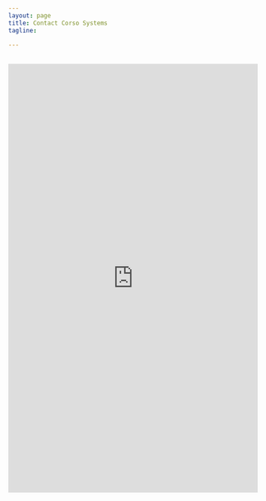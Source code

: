 ```yaml
---
layout: page
title: Contact Corso Systems
tagline: 

---
```



<body>


<!--<img style="margin-left:auto; margin-right:auto; display:block;" src="img/chat.svg" height="100px" width="100px">-->

<!--Javascript-->

<script src="http://code.jquery.com/jquery-latest.min.js"></script>
<script src="http://ajax.googleapis.com/ajax/libs/jquery/1.10.2/jquery.min.js"></script>﻿
<script src="js/bootstrap.js"></script>
<iframe id="JotFormIFrame" onload="window.parent.scrollTo(0,0)" allowtransparency="true" src="http://form.jotform.us/form/42667426563159" frameborder="0" style="width:100%; height:864px; border:none;" scrolling="no"></iframe>
<script type="text/javascript">window.handleIFrameMessage = function(e) {var args = e.data.split(":");var iframe = document.getElementById("JotFormIFrame");if (!iframe)return;switch (args[0]) {case "scrollIntoView":iframe.scrollIntoView();break;case "setHeight":iframe.style.height = args[1] + "px";break;case "collapseErrorPage":if (iframe.clientHeight > window.innerHeight) {iframe.style.height = window.innerHeight + "px";}break;case "reloadPage":window.location.reload();break;}};if (window.addEventListener) {window.addEventListener("message", handleIFrameMessage, false);} else if (window.attachEvent) {window.attachEvent("onmessage", handleIFrameMessage);}</script>
</body>